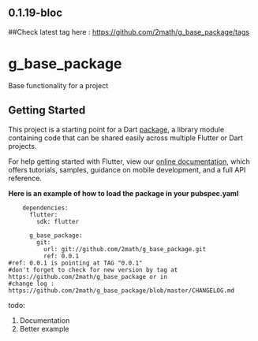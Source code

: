 ## 0.1.19-bloc
##Check latest tag here : https://github.com/2math/g_base_package/tags

# g_base_package

Base functionality for a project

## Getting Started

This project is a starting point for a Dart
[package](https://flutter.dev/developing-packages/),
a library module containing code that can be shared easily across
multiple Flutter or Dart projects.

For help getting started with Flutter, view our 
[online documentation](https://flutter.dev/docs), which offers tutorials, 
samples, guidance on mobile development, and a full API reference.

**Here is an example of how to load the package in your pubspec.yaml**
 

        dependencies:  
          flutter:  
            sdk: flutter 
             
          g_base_package:  
            git:  
              url: git://github.com/2math/g_base_package.git  
              ref: 0.0.1  
    #ref: 0.0.1 is pointing at TAG "0.0.1"          
    #don't forget to check for new version by tag at https://github.com/2math/g_base_package or in  
    #change log : https://github.com/2math/g_base_package/blob/master/CHANGELOG.md

todo:
 1. Documentation    
 2. Better example
